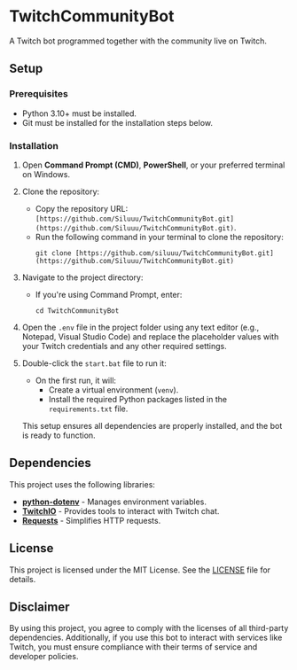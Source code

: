 # TwitchCommunityBot
A Twitch bot programmed together with the community live on Twitch.

## Setup

### Prerequisites
- Python 3.10+ must be installed.
- Git must be installed for the installation steps below.

### Installation
1. Open **Command Prompt (CMD)**, **PowerShell**, or your preferred terminal on Windows.

2. Clone the repository:
   - Copy the repository URL: `[https://github.com/Siluuu/TwitchCommunityBot.git](https://github.com/Siluuu/TwitchCommunityBot.git)`.
   - Run the following command in your terminal to clone the repository:
     ```
     git clone [https://github.com/siluuu/TwitchCommunityBot.git](https://github.com/Siluuu/TwitchCommunityBot.git)
     ```

3. Navigate to the project directory:
   - If you're using Command Prompt, enter:
     ```
     cd TwitchCommunityBot
     ```

4. Open the `.env` file in the project folder using any text editor (e.g., Notepad, Visual Studio Code) and replace the placeholder values with your Twitch credentials and any other required settings.

5. Double-click the `start.bat` file to run it:
   - On the first run, it will:
     - Create a virtual environment (`venv`).
     - Install the required Python packages listed in the `requirements.txt` file.

   This setup ensures all dependencies are properly installed, and the bot is ready to function.

## Dependencies
This project uses the following libraries:

- **[python-dotenv](https://github.com/theskumar/python-dotenv)** - Manages environment variables.
- **[TwitchIO](https://github.com/PythonistaGuild/TwitchIO)** - Provides tools to interact with Twitch chat.
- **[Requests](https://github.com/psf/requests)** - Simplifies HTTP requests.

## License
This project is licensed under the MIT License. See the [LICENSE](LICENSE) file for details.

## Disclaimer
By using this project, you agree to comply with the licenses of all third-party dependencies. Additionally, if you use this bot to interact with services like Twitch, you must ensure compliance with their terms of service and developer policies.
